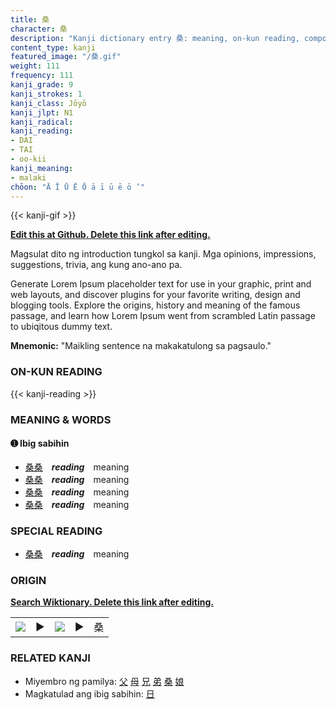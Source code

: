 ```yaml
---
title: 桑
character: 桑
description: "Kanji dictionary entry 桑: meaning, on-kun reading, compounds, origin, related kanji"
content_type: kanji
featured_image: "/桑.gif"
weight: 111
frequency: 111
kanji_grade: 9
kanji_strokes: 1
kanji_class: Jōyō
kanji_jlpt: N1
kanji_radical: 
kanji_reading: 
- DAI
- TAI
- oo-kii
kanji_meaning:
- malaki
chōon: "Ā Ī Ū Ē Ō ā ī ū ē ō ’"
---
```

[//]: # (Don't edit the line below. Kanji animated GIF code is automatically generated.)
{{< kanji-gif >}}

[//]: # (Edit below this line.)

**[Edit this at Github. Delete this link after editing.](https://github.com/tim0g/tim/tree/main/content/kanji/桑/index.md)**

Magsulat dito ng introduction tungkol sa kanji. Mga opinions, impressions, suggestions, trivia, ang kung ano-ano pa.

Generate Lorem Ipsum placeholder text for use in your graphic, print and web layouts, and discover plugins for your favorite writing, design and blogging tools. Explore the origins, history and meaning of the famous passage, and learn how Lorem Ipsum went from scrambled Latin passage to ubiqitous dummy text.
 
**Mnemonic:** "Maikling sentence na makakatulong sa pagsaulo."

### ON-KUN READING

[//]: # (Don't edit the line below. ON-KUN READING code is automatically generated.)
{{< kanji-reading >}}

### MEANING & WORDS

#### ➊ **Ibig sabihin**
  - [桑](../桑)[桑](../桑)　***reading***　meaning
  - [桑](../桑)[桑](../桑)　***reading***　meaning
  - [桑](../桑)[桑](../桑)　***reading***　meaning
  - [桑](../桑)[桑](../桑)　***reading***　meaning

### SPECIAL READING
  - [桑](../桑)[桑](../桑)　***reading***　meaning

### ORIGIN

**[Search Wiktionary. Delete this link after editing.](https://wiktionary.org/wiki/桑)**
<table class="kanji-table"><tr><td>
<img src="60px-桑-bronze.svg.png">
</td><td>▶</td><td>
<img src="60px-桑-oracle.svg.png">
</td><td>▶</td>
<td class="kanji-origin">桑</td>
</tr></table>

### RELATED KANJI
- Miyembro ng pamilya: [父](../父) [母](../母) [兄](../兄) [弟](../弟) [桑](../桑) [娘](../娘)
- Magkatulad ang ibig sabihin: [日](../日)
